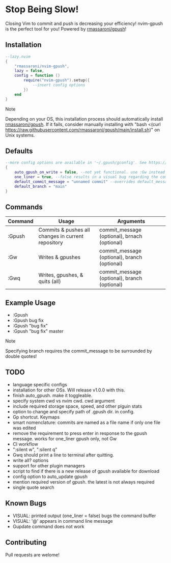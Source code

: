 # Stop Being Slow!
Closing Vim to commit and push is decreasing your efficiency! nvim-gpush is the perfect tool for you! Powered by [rmassaroni/gpush](https://github.com/rmassaroni/gpush)!

## Installation
```Lua
--lazy.nvim
{
    "rmassaroni/nvim-gpush",
    lazy = false,
    config = function ()
        require("nvim-gpush").setup({
            --insert config options
        })
    end
}
```
> [!NOTE]
> Depending on your OS, this installation process should automatically install [rmassaroni/gpush](https://github.com/rmassaroni/gpush). If it fails, consider manually installing with "bash <(curl https://raw.githubusercontent.com/rmassaroni/gpush/main/install.sh)" on Unix systems.

## Defaults
```Lua
--more config options are available in '~/.gpush/gconfig'. See https://github.com/rmassaroni/gpush
{
    auto_gpush_on_write = false, --not yet functional. use :Gw instead
    one_liner = true, --false results in a visual bug regarding the command buffer
    default_commit_message = "unnamed commit" --overrides default_message in ~/.gpush/gconfig.sh
    default_branch = "main"
}
```
    
## Commands
| Command      | Usage                                        | Arguments |
|--------------|----------------------------------------------|-----------|
| :Gpush       | Commits & pushes all changes in current repository | commit_message (optional), brnach (optional)     |
| :Gw             | Writes & gpushes                                             | commit_message (optional), branch (optional)   |
| :Gwq             | Writes, gpushes, & quits (all)                                             | commit_message (optional), branch (optional)     |


## Example Usage
- :Gpush
- :Gpush bug fix
- :Gpush "bug fix"
- :Gpush "bug fix" master
> [!NOTE]
> Specifying branch requires the commit_message to be surrounded by double quotes!

## TODO
- language specific configs
- installation for other OSs.  Will release v1.0.0 with this.
- finish auto_gpush. make it toggleable.
- specify system cwd vs nvim cwd. cwd argument
- include required storage space, speed, and other plguin stats
- option to change and specify path of .gpush dir. in config.
- Gp shortcut. Keymaps
- smart nomenclature: commits are named as a file name if only one file was edited
- remove the requirement to press enter in response to the gpush message. works for one_liner gpush only, not Gw
- CI workflow
- ":silent w", ":silent q"
- Gwq should print a line to terminal after quitting.
- write all? options
- support for other plugin managers
- script to find if there is a new release of gpush available for download
- config option to auto_update gpush
- mention required version of gpush. the latest is not always required
- single quote search


## Known Bugs
- VISUAL: printed output (one_liner = false) bugs the command buffer
- VISUAL: '@' appears in command line message
- Gupdate command does not work


## Contributing
Pull requests are welome!

